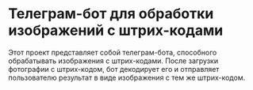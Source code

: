 # Телеграм-бот для обработки изображений с штрих-кодами

Этот проект представляет собой телеграм-бота, способного обрабатывать изображения с штрих-кодами. После загрузки фотографии с штрих-кодом, бот декодирует его и отправляет пользователю результат в виде изображения с тем же штрих-кодом.
